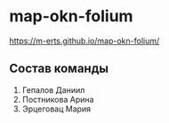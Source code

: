 # map-okn-folium

https://m-erts.github.io/map-okn-folium/ 

## Cостав команды
1. Гепалов Даниил
2. Постникова Арина
3. Эрцеговац Мария
